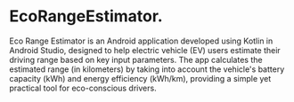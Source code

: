 # EcoRangeEstimator.
 
Eco Range Estimator is an Android application developed using Kotlin in Android Studio, designed to help electric vehicle (EV) users estimate their driving range based on key input parameters. The app calculates the estimated range (in kilometers) by taking into account the vehicle's battery capacity (kWh) and energy efficiency (kWh/km), providing a simple yet practical tool for eco-conscious drivers.
